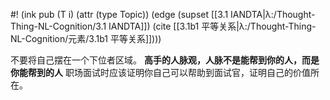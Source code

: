 #! (ink pub (T i) (attr (type Topic)) (edge (supset [[3.1 IANDTA|λ:/Thought-Thing-NL-Cognition/3.1 IANDTA]]) (cite [[3.1b1 平等关系|λ:/Thought-Thing-NL-Cognition/元素/3.1b1 平等关系]])))

不要将自己摆在一个下位者区域。
 **高手的人脉观，人脉不是能帮到你的人，而是你能帮到的人** 
职场面试时应该证明你自己可以帮助到面试官，证明自己的价值所在​。